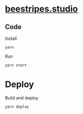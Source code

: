 # [beestripes.studio](https://beestripes.studio)

## Code

Install 

    yarn 

Run

    yarn start

# Deploy

Build and deploy 

    yarn deploy
